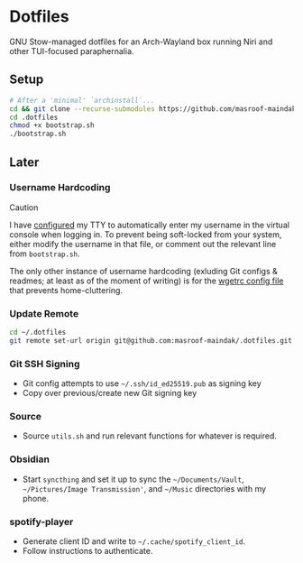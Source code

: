 # Dotfiles

GNU Stow-managed dotfiles for an Arch-Wayland box running Niri and other TUI-focused paraphernalia.

## Setup

```bash
# After a 'minimal' `archinstall`...
cd && git clone --recurse-submodules https://github.com/masroof-maindak/.dotfiles
cd .dotfiles
chmod +x bootstrap.sh
./bootstrap.sh
```

## Later

### Username Hardcoding

> [!caution]
> I have [configured](system/skip-username.conf) my TTY to automatically enter my username in the virtual console when logging in. To prevent being soft-locked from your system, either modify the username in that file, or comment out the relevant line from `bootstrap.sh`.

The only other instance of username hardcoding (exluding Git configs & readmes; at least as of the moment of writing) is for the [wgetrc config file](.config/wgetrc) that prevents home-cluttering.

### Update Remote

```bash
cd ~/.dotfiles
git remote set-url origin git@github.com:masroof-maindak/.dotfiles.git
```

### Git SSH Signing

- Git config attempts to use `~/.ssh/id_ed25519.pub` as signing key
- Copy over previous/create new Git signing key

### Source

- Source `utils.sh` and run relevant functions for whatever is required.

### Obsidian

- Start `syncthing` and set it up to sync the `~/Documents/Vault`, `~/Pictures/Image Transmission'`, and `~/Music` directories with my phone.

### spotify-player

- Generate client ID and write to `~/.cache/spotify_client_id`.
- Follow instructions to authenticate.
